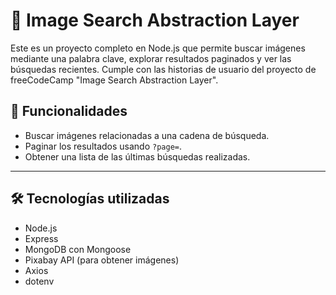 # 📸 Image Search Abstraction Layer

Este es un proyecto completo en Node.js que permite buscar imágenes mediante una palabra clave, explorar resultados paginados y ver las búsquedas recientes. Cumple con las historias de usuario del proyecto de freeCodeCamp "Image Search Abstraction Layer".

## 🚀 Funcionalidades

- Buscar imágenes relacionadas a una cadena de búsqueda.
- Paginar los resultados usando `?page=`.
- Obtener una lista de las últimas búsquedas realizadas.

---

## 🛠️ Tecnologías utilizadas

- Node.js
- Express
- MongoDB con Mongoose
- Pixabay API (para obtener imágenes)
- Axios
- dotenv
